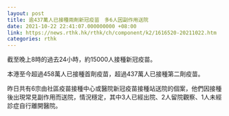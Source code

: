 ```yaml
---
layout: post
title: 逾437萬人已接種兩劑新冠疫苗　多6人因副作用送院
date: 2021-10-22 22:41:07.000000000 +08:00
link: https://news.rthk.hk/rthk/ch/component/k2/1616520-20211022.htm
categories: rthk
---
```


截至晚上8時的過去24小時，約15000人接種新冠疫苗。

本港至今超過458萬人已接種首劑疫苗，超過437萬人已接種第二劑疫苗。

昨日共有6宗由社區疫苗接種中心或醫院新冠疫苗接種站送院的個案，他們因接種後出現常見副作用而送院，情況穩定，其中3人已經出院、2人留院觀察、1人未經診症自行離開醫院。

